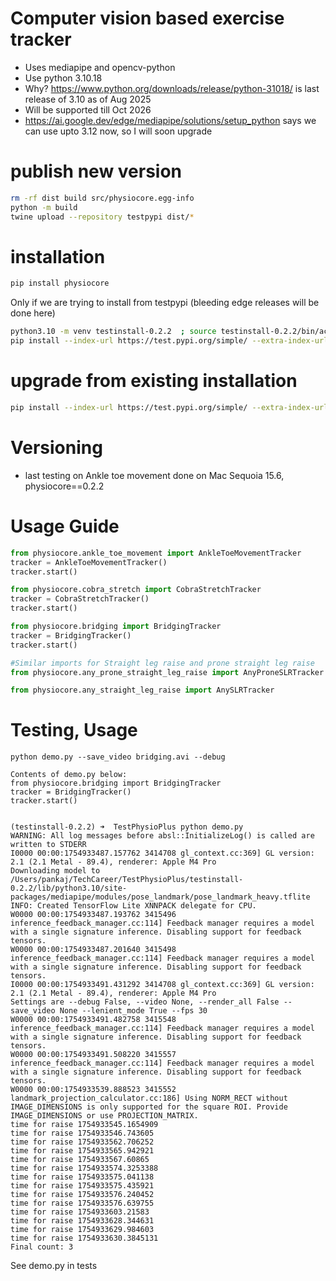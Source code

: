 # Computer vision based exercise tracker
- Uses mediapipe and opencv-python
- Use python 3.10.18
- Why? https://www.python.org/downloads/release/python-31018/ is last release of 3.10 as of Aug 2025
- Will be supported till Oct 2026
- https://ai.google.dev/edge/mediapipe/solutions/setup_python says we can use upto 3.12 now, so I will soon upgrade 

# publish new version
```sh
rm -rf dist build src/physiocore.egg-info
python -m build
twine upload --repository testpypi dist/*
```

# installation
```sh
pip install physiocore
```

Only if we are trying to install from testpypi (bleeding edge releases will be done here)
```sh
python3.10 -m venv testinstall-0.2.2  ; source testinstall-0.2.2/bin/activate
pip install --index-url https://test.pypi.org/simple/ --extra-index-url https://pypi.org/simple physiocore
```

# upgrade from existing installation
```sh
pip install --index-url https://test.pypi.org/simple/ --extra-index-url https://pypi.org/simple physiocore==0.2.4
```

# Versioning
- last testing on Ankle toe movement done on Mac Sequoia 15.6, physiocore==0.2.2

# Usage Guide
```py
from physiocore.ankle_toe_movement import AnkleToeMovementTracker
tracker = AnkleToeMovementTracker()
tracker.start()

from physiocore.cobra_stretch import CobraStretchTracker
tracker = CobraStretchTracker()
tracker.start()

from physiocore.bridging import BridgingTracker
tracker = BridgingTracker()
tracker.start()

#Similar imports for Straight leg raise and prone straight leg raise
from physiocore.any_prone_straight_leg_raise import AnyProneSLRTracker

from physiocore.any_straight_leg_raise import AnySLRTracker
```
# Testing, Usage 
```
python demo.py --save_video bridging.avi --debug

Contents of demo.py below:
from physiocore.bridging import BridgingTracker
tracker = BridgingTracker()
tracker.start()


(testinstall-0.2.2) ➜  TestPhysioPlus python demo.py
WARNING: All log messages before absl::InitializeLog() is called are written to STDERR
I0000 00:00:1754933487.157762 3414708 gl_context.cc:369] GL version: 2.1 (2.1 Metal - 89.4), renderer: Apple M4 Pro
Downloading model to /Users/pankaj/TechCareer/TestPhysioPlus/testinstall-0.2.2/lib/python3.10/site-packages/mediapipe/modules/pose_landmark/pose_landmark_heavy.tflite
INFO: Created TensorFlow Lite XNNPACK delegate for CPU.
W0000 00:00:1754933487.193762 3415496 inference_feedback_manager.cc:114] Feedback manager requires a model with a single signature inference. Disabling support for feedback tensors.
W0000 00:00:1754933487.201640 3415498 inference_feedback_manager.cc:114] Feedback manager requires a model with a single signature inference. Disabling support for feedback tensors.
I0000 00:00:1754933491.431292 3414708 gl_context.cc:369] GL version: 2.1 (2.1 Metal - 89.4), renderer: Apple M4 Pro
Settings are --debug False, --video None, --render_all False --save_video None --lenient_mode True --fps 30
W0000 00:00:1754933491.482758 3415548 inference_feedback_manager.cc:114] Feedback manager requires a model with a single signature inference. Disabling support for feedback tensors.
W0000 00:00:1754933491.508220 3415557 inference_feedback_manager.cc:114] Feedback manager requires a model with a single signature inference. Disabling support for feedback tensors.
W0000 00:00:1754933539.888523 3415552 landmark_projection_calculator.cc:186] Using NORM_RECT without IMAGE_DIMENSIONS is only supported for the square ROI. Provide IMAGE_DIMENSIONS or use PROJECTION_MATRIX.
time for raise 1754933545.1654909
time for raise 1754933546.743605
time for raise 1754933562.706252
time for raise 1754933565.942921
time for raise 1754933567.60865
time for raise 1754933574.3253388
time for raise 1754933575.041138
time for raise 1754933575.435921
time for raise 1754933576.240452
time for raise 1754933576.639755
time for raise 1754933603.21583
time for raise 1754933628.344631
time for raise 1754933629.984603
time for raise 1754933630.3845131
Final count: 3
```

See demo.py in tests
